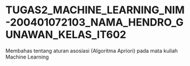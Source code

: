 # TUGAS2_MACHINE_LEARNING_NIM-200401072103_NAMA_HENDRO_GUNAWAN_KELAS_IT602
Membahas tentang aturan asosiasi (Algoritma Apriori) pada mata kuliah Machine Learning 
